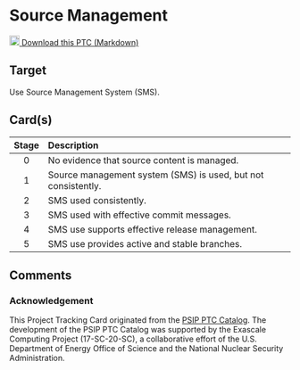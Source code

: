 [metadata:tags]:- "bssw-psip-ptc"
# Source Management

<a href='/ptc-catalog/catalog/SourceManagement.md' download><img src='/ptc-catalog/assets/images/download.png' width='18'> Download this PTC (Markdown)</a>

## Target

Use Source Management System (SMS).

## Card(s)

| Stage         | Description |
| :-------------: | :------------- |
| 0 | No evidence that source content is managed. |
| 1 | Source management system (SMS) is used, but not consistently.      |
| 2 | SMS used consistently.      |
| 3 | SMS used with effective commit messages.      |
| 4 | SMS use supports effective release management.     |
| 5 | SMS use provides active and stable branches. |


## Comments


### Acknowledgement

This Project Tracking Card originated from the [PSIP PTC Catalog](https://bssw-psip.github.io/ptc-catalog/). The development of the PSIP PTC Catalog was supported by the Exascale Computing Project (17-SC-20-SC), a collaborative effort of the U.S. Department of Energy Office of Science and the National Nuclear Security Administration.
